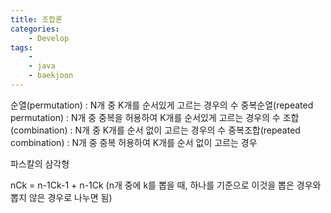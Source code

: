 ```yaml
---
title: 조합론
categories: 
    - Develop
tags:
    - 
    - java
    - baekjoon
---
```


순열(permutation) : N개 중 K개를 순서있게 고르는 경우의 수
중복순열(repeated permutation) : N개 중 중복을 허용하여 K개를 순서있게 고르는 경우의 수
조합(combination) : N개 중 K개를 순서 없이 고르는 경우의 수
중복조합(repeated combination) : N개 중 중복 허용하여 K개를 순서 없이 고르는 경우

파스칼의 삼각형

nCk = n-1Ck-1 + n-1Ck
(n개 중에 k를 뽑을 때, 하나를 기준으로 이것을 뽑은 경우와 뽑지 않은 경우로 나누면 됨)